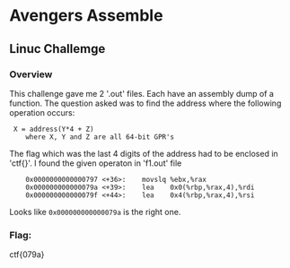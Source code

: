 # Avengers Assemble
## Linuc Challemge

### Overview
This challenge gave me 2 '.out' files. Each have an assembly dump of a function.
The question asked was to find the address where the following operation occurs:
```
 X = address(Y*4 + Z) 
	where X, Y and Z are all 64-bit GPR's
```
The flag which was the last 4 digits of the address had to be enclosed in 'ctf{}'.
I found the given operaton in 'f1.out' file
```
	0x0000000000000797 <+36>:    movslq %ebx,%rax
	0x000000000000079a <+39>:    lea	0x0(%rbp,%rax,4),%rdi
	0x000000000000079f <+44>:    lea	0x4(%rbp,%rax,4),%rsi

```
Looks like `0x000000000000079a` is the right one.

### Flag:
ctf{079a}

